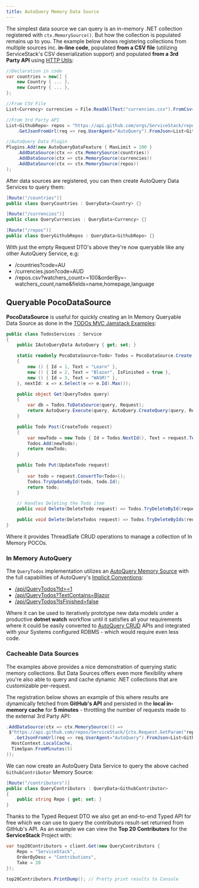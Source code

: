 ```yaml
---
title: AutoQuery Memory Data Source
---
```


The simplest data source we can query is an in-memory .NET collection registered with `ctx.MemorySource()`. 
But how the collection is populated remains up to you. The example below shows registering collections from 
multiple sources inc. **in-line code**, populated **from a CSV file** (utilizing ServiceStack's 
CSV deserialization support) and populated **from a 3rd Party API** using 
[HTTP Utils](/http-utils):

```csharp
//Declaration in code
var countries = new[] {
    new Country { ... },
    new Country { ... },
};

//From CSV File
List<Currency> currencies = File.ReadAllText("currencies.csv").FromCsv<List<Currency>>();

//From 3rd Party API
List<GithubRepo> repos = "https://api.github.com/orgs/ServiceStack/repos"
    .GetJsonFromUrl(req => req.UserAgent="AutoQuery").FromJson<List<GithubRepo>>();

//AutoQuery Data Plugin
Plugins.Add(new AutoQueryDataFeature { MaxLimit = 100 }
    .AddDataSource(ctx => ctx.MemorySource(countries))
    .AddDataSource(ctx => ctx.MemorySource(currencies))
    .AddDataSource(ctx => ctx.MemorySource(repos))
);
```

After data sources are registered, you can then create AutoQuery Data Services to query them:

```csharp
[Route("/countries")]
public class QueryCountries : QueryData<Country> {}

[Route("/currencies")]
public class QueryCurrencies : QueryData<Currency> {}

[Route("/repos")]
public class QueryGithubRepos : QueryData<GithubRepo> {}
```

With just the empty Request DTO's above they're now queryable like any other AutoQuery Service, e.g:

   - /countries?code=AU
   - /currencies.json?code=AUD
   - /repos.csv?watchers_count>=100&orderBy=-watchers_count,name&fields=name,homepage,language


## Queryable PocoDataSource

**PocoDataSource** is useful for quickly creating an In Memory Queryable Data Source as done in the [TODOs MVC Jamstack Examples](/templates/jamstack#todos-mvc):

```csharp
public class TodosServices : Service
{
    public IAutoQueryData AutoQuery { get; set; }

    static readonly PocoDataSource<Todo> Todos = PocoDataSource.Create(new Todo[]
    {
        new () { Id = 1, Text = "Learn" },
        new () { Id = 2, Text = "Blazor", IsFinished = true },
        new () { Id = 3, Text = "WASM!" },
    }, nextId: x => x.Select(e => e.Id).Max());

    public object Get(QueryTodos query)
    {
        var db = Todos.ToDataSource(query, Request);
        return AutoQuery.Execute(query, AutoQuery.CreateQuery(query, Request, db), db);
    }

    public Todo Post(CreateTodo request)
    {
        var newTodo = new Todo { Id = Todos.NextId(), Text = request.Text };
        Todos.Add(newTodo);
        return newTodo;
    }

    public Todo Put(UpdateTodo request)
    {
        var todo = request.ConvertTo<Todo>();
        Todos.TryUpdateById(todo, todo.Id);
        return todo;
    }

    // Handles Deleting the Todo item
    public void Delete(DeleteTodo request) => Todos.TryDeleteById(request.Id);

    public void Delete(DeleteTodos request) => Todos.TryDeleteByIds(request.Ids);
}
```

Where it provides ThreadSafe CRUD operations to manage a collection of In Memory POCOs. 

### In Memory AutoQuery

The `QueryTodos` implementation utilizes an [AutoQuery Memory Source](/autoquery/memory) with the full capabilities of AutoQuery's [Implicit Conventions](/autoquery/rdbms#implicit-conventions):

 - [/api/QueryTodos?Id>=1](https://vue-vite-api.jamstacks.net/api/QueryTodos?Id>=1)
 - [/api/QueryTodos?TextContains=Blazor](https://vue-vite-api.jamstacks.net/api/QueryTodos?TextContains=Blazor)
 - [/api/QueryTodos?IsFinished=false](https://vue-vite-api.jamstacks.net/api/QueryTodos?IsFinished=false)

Where it can be used to iteratively prototype new data models under a productive **dotnet watch** workflow until it satisfies all your requirements where it could be easily converted to [AutoQuery CRUD](/autoquery/crud) APIs and integrated with your Systems configured RDBMS - which would require even less code.

### Cacheable Data Sources

The examples above provides a nice demonstration of querying static memory collections. But Data Sources 
offers even more flexibility where you're also able to query and cache dynamic .NET collections that 
are customizable per-request.

The registration below shows an example of this where results are dynamically fetched from **GitHub's API** 
and persisted in the **local in-memory cache** for **5 minutes** - throttling the number of requests made 
to the external 3rd Party API:

```csharp
.AddDataSource(ctx => ctx.MemorySource(() => 
 $"https://api.github.com/repos/ServiceStack/{ctx.Request.GetParam("repo")}/contributors"
   .GetJsonFromUrl(req => req.UserAgent="AutoQuery").FromJson<List<GithubContributor>>(),
  HostContext.LocalCache, 
  TimeSpan.FromMinutes(5)
));
```

We can now create an AutoQuery Data Service to query the above cached `GithubContributor` Memory Source:

```csharp
[Route("/contributors")]
public class QueryContributors : QueryData<GithubContributor>
{
    public string Repo { get; set; }
}
```

Thanks to the Typed Request DTO we also get an end-to-end Typed API for free which we can use to query 
the contributors result-set returned from GitHub's API. As an example we can view the 
**Top 20 Contributors** for the **ServiceStack** Project with:

```csharp
var top20Contributors = client.Get(new QueryContributors {
    Repo = "ServiceStack",
    OrderByDesc = "Contributions",
    Take = 20
});

top20Contributors.PrintDump(); // Pretty print results to Console
```
